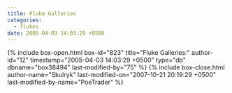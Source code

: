 ```yaml
---
title: Fluke Galleries
categories:
  - flukes
date: 2005-04-03 14:03:29 +0500
---
```

{% include box-open.html box-id="823" title="Fluke Galleries:" author-id="12" timestamp="2005-04-03 14:03:29 +0500" type="db" dbname="box38494" last-modified-by="75" %}
<navigator group="Flukes" quantity="500" /> <displaytor mode="thumbnail"/>
{% include box-close.html author-name="Skulryk" last-modified-on="2007-10-21 20:19:29 +0500" last-modified-by-name="PoeTrader" %}
